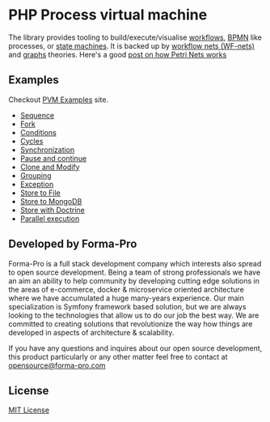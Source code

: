 # PHP Process virtual machine

The library provides tooling to build/execute/visualise [workflows](https://en.wikipedia.org/wiki/Workflow), [BPMN](http://www.bpmn.org/) like processes, or [state machines](https://en.wikipedia.org/wiki/Finite-state_machine). 
It is backed up by [workflow nets (WF-nets)](https://en.wikipedia.org/wiki/Petri_net) and [graphs](https://en.wikipedia.org/wiki/Graph_theory) theories. Here's a good [post on how Petri Nets works](https://www.techfak.uni-bielefeld.de/~mchen/BioPNML/Intro/pnfaq.html)

## Examples

Checkout [PVM Examples](https://pvm-demo.forma-pro.com/) site.

* [Sequence](https://pvm-demo.forma-pro.com/demo/sequence)
* [Fork](https://pvm-demo.forma-pro.com/demo/fork)
* [Conditions](https://pvm-demo.forma-pro.com/demo/condition)
* [Cycles](https://pvm-demo.forma-pro.com/demo/cycle)
* [Synchronization](https://pvm-demo.forma-pro.com/demo/synchronization)
* [Pause and continue](https://pvm-demo.forma-pro.com/demo/pause-and-contiue)
* [Clone and Modify](https://pvm-demo.forma-pro.com/demo/clone-and-modify)
* [Grouping](https://pvm-demo.forma-pro.com/demo/grouping)
* [Exception](https://pvm-demo.forma-pro.com/demo/demo/exception)
* [Store to File](https://pvm-demo.forma-pro.com/demo/store-to-file)
* [Store to MongoDB](https://pvm-demo.forma-pro.com/demo/store-to-mongodb)
* [Store with Doctrine](http://pvm-demo.forma-pro.com/demo/store-to-mysql)
* [Parallel execution](https://pvm-demo.forma-pro.com/demo/parallel-execution)

## Developed by Forma-Pro

Forma-Pro is a full stack development company which interests also spread to open source development. 
Being a team of strong professionals we have an aim an ability to help community by developing cutting edge solutions in the areas of e-commerce, docker & microservice oriented architecture where we have accumulated a huge many-years experience. 
Our main specialization is Symfony framework based solution, but we are always looking to the technologies that allow us to do our job the best way. We are committed to creating solutions that revolutionize the way how things are developed in aspects of architecture & scalability.

If you have any questions and inquires about our open source development, this product particularly or any other matter feel free to contact at opensource@forma-pro.com

## License 

[MIT License](LICENSE)
